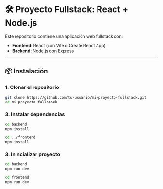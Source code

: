 # 🛠 Proyecto Fullstack: React + Node.js

Este repositorio contiene una aplicación web fullstack con:

- **Frontend**: React (con Vite o Create React App)
- **Backend**: Node.js con Express

---
## 📦 Instalación

### 1. Clonar el repositorio

```bash
git clone https://github.com/tu-usuario/mi-proyecto-fullstack.git
cd mi-proyecto-fullstack
```
### 3. Instalar dependencias
```bash
cd backend
npm install

cd ../frontend
npm install
```

### 3. Inincializar proyecto

```bash
cd backend
npm run dev

cd frontend
npm run dev
```
